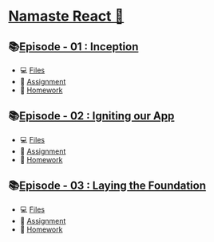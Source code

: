 # [Namaste React 🚀](https://namastedev.com/learn/namaste-react)

## 📚[Episode - 01 : Inception](./Episode%20-%2001%20Inception/)
- 💻 [Files](./Episode%20-%2001%20Inception/files/)
- 📖 [Assignment](./Episode%20-%2001%20Inception/Assignment.md)
- 📝 [Homework](./Episode%20-%2001%20Inception/Homework.md)

##  📚[Episode - 02 : Igniting our App](./Episode%20-%2002%20Igniting%20our%20App) 
- 💻 [Files](./Episode%20-%2002%20Igniting%20our%20App/Files)
- 📖 [Assignment](./Episode%20-%2002%20Igniting%20our%20App/Assignment.md)
- 📝 [Homework](./Episode%20-%2002%20Igniting%20our%20App/Homework.md)

## 📚[Episode - 03 : Laying the Foundation](./Episode%20-%2003%20Laying%20the%20Foundation)
- 💻 [Files](./Episode%20-%2003%20Laying%20the%20Foundation/Files)
- 📖 [Assignment](./Episode%20-%2003%20Laying%20the%20Foundation/Assignment.md)
- 📝 [Homework](./Episode%20-%2003%20Laying%20the%20Foundation/Homework.md)
